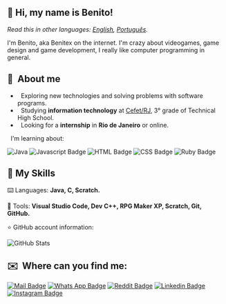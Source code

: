 ## 👋 Hi, my name is <strong>Benito!</strong>

*Read this in other languages: [English](README.eng.md), [Português](README.md).*

I'm Benito, aka Benitex on the internet. I'm crazy about videogames, game design and game development, I really like computer programming in general.

## 👦 &nbsp;About me

* &nbsp; Exploring new technologies and solving problems with software programs.
* &nbsp; Studying **information technology** at <a href="http://www.cefet-rj.br/">Cefet/RJ</a>, 3° grade of Technical High School.
* &nbsp; Looking for a **internship** in **Rio de Janeiro** or online.

&nbsp; I'm learning about:

![Java](https://img.shields.io/badge/java-%23ED8B00.svg?style=for-the-badge&logo=java&logoColor=white) ![Javascript Badge](https://img.shields.io/badge/JavaScript-323330?style=for-the-badge&logo=javascript&logoColor=F7DF1E) ![HTML Badge](https://img.shields.io/badge/HTML-239120?style=for-the-badge&logo=html5&logoColor=white) ![CSS Badge](	https://img.shields.io/badge/CSS-239120?&style=for-the-badge&logo=css3&logoColor=white) ![Ruby Badge](https://img.shields.io/badge/Ruby-CC342D?style=for-the-badge&logo=ruby&logoColor=white)

## 🚀 My Skills

 ⌨️ Languages: <strong>Java, C, Scratch.</strong>
 
 🔧 Tools: <strong>Visual Studio Code, Dev C++, RPG Maker XP, Scratch, Git, GitHub.</strong>
 
 ⭐ GitHub account information:

![GitHub Stats](https://github-readme-stats.vercel.app/api?username=Benitex&show_icons=true)

 ## ✉️ &nbsp;Where can you find me:

[![Mail Badge](https://img.shields.io/badge/Gmail-D14836?style=for-the-badge&logo=gmail&logoColor=white)](mailto:benitoapepe@yahoo.com.br)
[![Whats App Badge](https://img.shields.io/badge/WhatsApp-25D366?style=for-the-badge&logo=whatsapp&logoColor=white)](21969738474)
[![Reddit Badge](https://img.shields.io/badge/Reddit-FF4500?style=for-the-badge&logo=reddit&logoColor=white)](https://www.reddit.com/user/Benitex_Gamer)
[![Linkedin Badge](https://img.shields.io/badge/LinkedIn-0077B5?style=for-the-badge&logo=linkedin&logoColor=white)](https://www.linkedin.com/in/benito-andr%C3%A9-pepe-08960519a/) 
[![Instagram Badge](	https://img.shields.io/badge/Instagram-E4405F?style=for-the-badge&logo=instagram&logoColor=white)](https://instagram.com/benitexpepe?utm_medium=copy_link)
